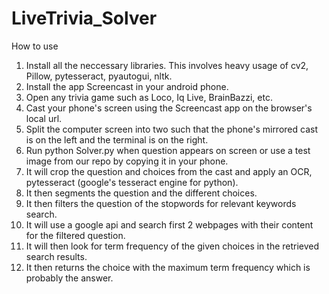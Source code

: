 # LiveTrivia_Solver
How to use
1. Install all the neccessary libraries. This involves heavy usage of cv2, Pillow, pytesseract, pyautogui, nltk.
2. Install the app Screencast in your android phone.
3. Open any trivia game such as Loco, Iq Live, BrainBazzi, etc.
4. Cast your phone's screen using the Screencast app on the browser's local url.
5. Split the computer screen into two such that the phone's mirrored cast is on the left and the terminal is on the right.
6. Run python Solver.py when question appears on screen or use a test image from our repo by copying it in your phone.
7. It will crop the question and choices from the cast and apply an OCR, pytesseract (google's tesseract engine for python).
8. It then segments the question and the different choices.
9. It then filters the question of the stopwords for relevant keywords search.
10. It will use a google api and search first 2 webpages with their content for the filtered question.
11. It will then look for term frequency of the given choices in the retrieved search results.
12. It then returns the choice with the maximum term frequency which is probably the answer.
